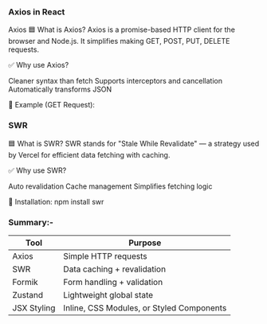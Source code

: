 
### Axios in React
 Axios
🟦 What is Axios?
Axios is a promise-based HTTP client for the browser and Node.js. It simplifies making GET, POST, PUT, DELETE requests.

✅ Why use Axios?

Cleaner syntax than fetch
Supports interceptors and cancellation
Automatically transforms JSON

🔹 Example (GET Request):


### SWR
🟦 What is SWR?
SWR stands for "Stale While Revalidate" — a strategy used by Vercel for efficient data fetching with caching.

✅ Why use SWR?

Auto revalidation
Cache management
Simplifies fetching logic

🔹 Installation:
npm install swr

### Summary:-

| Tool        | Purpose                                   |
| ----------- | ----------------------------------------- |
| Axios       | Simple HTTP requests                      |
| SWR         | Data caching + revalidation               |
| Formik      | Form handling + validation                |
| Zustand     | Lightweight global state                  |
| JSX Styling | Inline, CSS Modules, or Styled Components |

